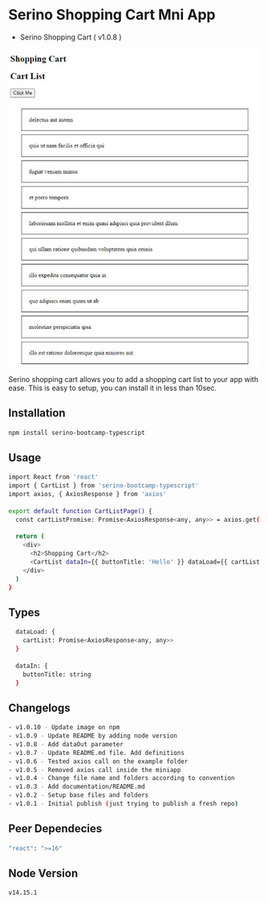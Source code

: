 # Serino Shopping Cart Mni App

- Serino Shopping Cart ( v1.0.8 )

![Mini App Shopping Cart](https://github.com/kkbjjtllavora/serino-bootcamp-typescript/blob/HEAD/images/mini-app-ss.JPG?raw=true)

Serino shopping cart allows you to add a shopping cart list to your app with ease. This is easy to setup, you can install it in less than 10sec.

## Installation

```sh
npm install serino-bootcamp-typescript
```

## Usage

```sh
import React from 'react'
import { CartList } from 'serino-bootcamp-typescript'
import axios, { AxiosResponse } from 'axios'

export default function CartListPage() {
  const cartListPromise: Promise<AxiosResponse<any, any>> = axios.get('https://jsonplaceholder.typicode.com/todos')

  return (
    <div>
      <h2>Shopping Cart</h2>
      <CartList dataIn={{ buttonTitle: 'Hello' }} dataLoad={{ cartList: cartListPromise }} />
    </div>
  )
}
```

## Types

```sh
  dataLoad: {
    cartList: Promise<AxiosResponse<any, any>>
  }

  dataIn: {
    buttonTitle: string
  }
```

## Changelogs

```sh
- v1.0.10 - Update image on npm
- v1.0.9 - Update README by adding node version
- v1.0.8 - Add dataOut parameter
- v1.0.7 - Update README.md file. Add definitions
- v1.0.6 - Tested axios call on the example folder
- v1.0.5 - Removed axios call inside the miniapp
- v1.0.4 - Change file name and folders according to convention
- v1.0.3 - Add documentation/README.md
- v1.0.2 - Setup base files and folders
- v1.0.1 - Initial publish (just trying to publish a fresh repo)
```

## Peer Dependecies

```sh
"react": ">=16"
```

## Node Version

```sh
v14.15.1
```
